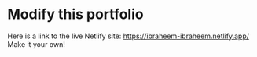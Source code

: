 # Modify this portfolio
Here is a link to the live Netlify site: https://ibraheem-ibraheem.netlify.app/
Make it your own! 
